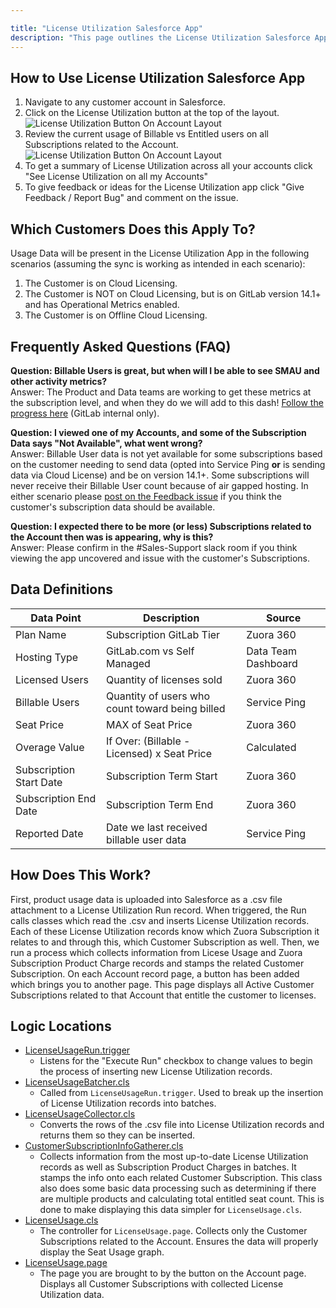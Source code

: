 ```yaml
---

title: "License Utilization Salesforce App"
description: "This page outlines the License Utilization Salesforce App. It includes both information for the end user, answers frequently asked questions as well as highlights the location of the related techincal logic in the code."
---
```








## How to Use License Utilization Salesforce App

1. Navigate to any customer account in Salesforce.
1. Click on the License Utilization button at the top of the layout. ![License Utilization Button On Account Layout](/handbook/sales/field-operations/sales-systems/license-usage-app/buttonss_v2.png)
1. Review the current usage of Billable vs Entitled users on all Subscriptions related to the Account. ![License Utilization Button On Account Layout](/handbook/sales/field-operations/sales-systems/license-usage-app/appss.png)
1. To get a summary of License Utilization across all your accounts click "See License Utilization on all my Accounts"
1. To give feedback or ideas for the License Utilization app click "Give Feedback / Report Bug" and comment on the issue.

## Which Customers Does this Apply To?

Usage Data will be present in the License Utilization App in the following scenarios (assuming the sync is working as intended in each scenario):

1. The Customer is on Cloud Licensing.
1. The Customer is NOT on Cloud Licensing, but is on GitLab version 14.1+ and has Operational Metrics enabled.
1. The Customer is on Offline Cloud Licensing.

## Frequently Asked Questions (FAQ)

**Question: Billable Users is great, but when will I be able to see SMAU and other activity metrics?**<br />
Answer: The Product and Data teams are working to get these metrics at the subscription level, and when they do we will add to this dash! [Follow the progress here](https://docs.google.com/presentation/d/1_v4hxKdbL6--UjpjVdveGEGD_MjmUnBg0-OIU1R14m8/edit#slide=id.p) (GitLab internal only).

**Question: I viewed one of my Accounts, and some of the Subscription Data says "Not Available", what went wrong?**<br />
Answer: Billable User data is not yet available for some subscriptions based on the customer needing to send data (opted into Service Ping **or** is sending data via Cloud License) and be on version 14.1+. Some subscriptions will never receive their Billable User count because of air gapped hosting. In either scenario please [post on the Feedback issue](https://gitlab.com/gitlab-com/sales-team/field-operations/systems/-/issues/1149) if you think the customer's subscription data should be available.

**Question: I expected there to be more (or less) Subscriptions related to the Account then was is appearing, why is this?**<br />
Answer: Please confirm in the #Sales-Support slack room if you think viewing the app uncovered and issue with the customer's Subscriptions.

## Data Definitions

| Data Point              | Description                                     | Source              |
|-------------------------|-------------------------------------------------|---------------------|
| Plan Name               | Subscription GitLab Tier                        | Zuora 360           |
| Hosting Type            | GitLab.com vs Self Managed                      | Data Team Dashboard |
| Licensed Users          | Quantity of licenses sold                       | Zuora 360           |
| Billable Users          | Quantity of users who count toward being billed | Service Ping        |
| Seat Price              | MAX of Seat Price                               | Zuora 360           |
| Overage Value           | If Over: (Billable - Licensed) x Seat Price     | Calculated          |
| Subscription Start Date | Subscription Term Start                         | Zuora 360           |
| Subscription End Date   | Subscription Term End                           | Zuora 360           |
| Reported Date           | Date we last received billable user data        | Service Ping        |

## How Does This Work?

First, product usage data is uploaded into Salesforce as a .csv file attachment to a License Utilization Run record. When triggered, the Run calls classes which read the .csv and inserts License Utilization records. Each of these License Utilization records know which Zuora Subscription it relates to and through this, which Customer Subscription as well. Then, we run a process which collects information from Licese Usage and Zuora Subscription Product Charge records and stamps the related Customer Subscription. On each Account record page, a button has been added which brings you to another page. This page displays all Active Customer Subscriptions related to that Account that entitle the customer to licenses.

## Logic Locations

- [LicenseUsageRun.trigger](https://gitlab.com/gitlab-com/sales-team/field-operations/salesforce-src/-/blob/master/force-app/main/default/triggers/LicenseUsageRun.trigger)
    - Listens for the "Execute Run" checkbox to change values to begin the process of inserting new License Utilization records.
- [LicenseUsageBatcher.cls](https://gitlab.com/gitlab-com/sales-team/field-operations/salesforce-src/-/blob/master/force-app/main/default/classes/LicenseUsageBatcher.cls)
    - Called from `LicenseUsageRun.trigger`. Used to break up the insertion of License Utilization records into batches.
- [LicenseUsageCollector.cls](https://gitlab.com/gitlab-com/sales-team/field-operations/salesforce-src/-/blob/master/force-app/main/default/classes/LicenseUsageCollector.cls)
    - Converts the rows of the .csv file into License Utilization records and returns them so they can be inserted.
- [CustomerSubscriptionInfoGatherer.cls](https://gitlab.com/gitlab-com/sales-team/field-operations/salesforce-src/-/blob/master/force-app/main/default/classes/CustomerSubscriptionInfoGatherer.cls)
    - Collects information from the most up-to-date License Utilization records as well as Subscription Product Charges in batches. It stamps the info onto each related Customer Subscription. This class also does some basic data processing such as determining if there are multiple products and calculating total entitled seat count. This is done to make displaying this data simpler for `LicenseUsage.cls`.
- [LicenseUsage.cls](https://gitlab.com/gitlab-com/sales-team/field-operations/salesforce-src/-/blob/master/force-app/main/default/classes/LicenseUsage.cls)
    - The controller for `LicenseUsage.page`. Collects only the Customer Subscriptions related to the Account. Ensures the data will properly display the Seat Usage graph.
- [LicenseUsage.page](https://gitlab.com/gitlab-com/sales-team/field-operations/salesforce-src/-/blob/master/force-app/main/default/pages/LicenseUsage.page)
    - The page you are brought to by the button on the Account page. Displays all Customer Subscriptions with collected License Utilization data.
